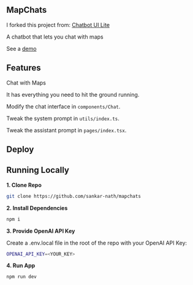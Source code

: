 ## MapChats

I forked this project from: [Chatbot UI Lite](https://github.com/mckaywrigley/chatbot-ui-lite)

A chatbot that lets you chat with maps

See a [demo](https://mapchats.com)


## Features

Chat with Maps

It has everything you need to hit the ground running.

Modify the chat interface in `components/Chat`.

Tweak the system prompt in `utils/index.ts`.

Tweak the assistant prompt in `pages/index.tsx`.

## Deploy


## Running Locally

**1. Clone Repo**

```bash
git clone https://github.com/sankar-nath/mapchats
```

**2. Install Dependencies**

```bash
npm i
```

**3. Provide OpenAI API Key**

Create a .env.local file in the root of the repo with your OpenAI API Key:

```bash
OPENAI_API_KEY=<YOUR_KEY>
```

**4. Run App**

```bash
npm run dev
```
